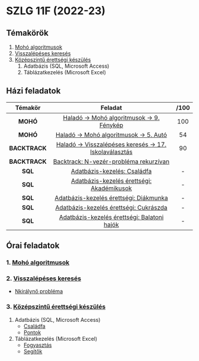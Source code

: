 # SZLG 11F (2022-23)

## Témakörök
1. [Mohó algoritmusok](1_moho)
2. [Visszalépéses keresés](2_backtrack)
3. [Középszintű érettségi készülés](3_erettsegi)
    1. Adatbázis (SQL, Microsoft Access)
    2. Táblázatkezelés (Microsoft Excel)

## Házi feladatok
| Témakör | Feladat | /100 |
| :---: | :---: | :---: |
| **MOHÓ** | [Haladó -> Mohó algoritmusok -> 9. Fénykép](hazi/moho-foto/moho_foto.cpp) | 100 |
| **MOHÓ** | [Haladó -> Mohó algoritmusok -> 5. Autó](hazi/moho-auto/moho_auto.cpp) | 54 |
| **BACKTRACK** | [Haladó -> Visszalépéses keresés -> 17. Iskolaválasztás](hazi/backtrack-iskolavalasztas/backtrack_iskolavalasztas.cs) | 90 |
| **BACKTRACK** | [Backtrack: N-vezér-probléma rekurzívan](hazi/backtrack-nkiralyno/backtrack_nkiralyno.cs) | |
| **SQL** | [Adatbázis-kezelés: Családfa](3_erettsegi/1_adatbazis/1_csaladfa) | - |
| **SQL** | [Adatbázis-kezelés érettségi: Akadémikusok](hazi/sql-akademikusok) | - |
| **SQL** | [Adatbázis-kezelés érettségi: Diákmunka](hazi/sql-diakmunka) | - |
| **SQL** | [Adatbázis-kezelés érettségi: Cukrászda](hazi/sql-cukraszda) | - |
| **SQL** | [Adatbázis-kezelés érettségi: Balatoni hajók](hazi/sql-balatoni_hajok) | - |

## Órai feladatok
### 1. [Mohó algoritmusok](1_moho)

### 2. [Visszalépéses keresés](2_backtrack)
- [Nkirálynő probléma](2_backtrack/feladatok/nkiralyno.cs)

### 3. [Középszintű érettségi készülés](3_erettsegi)
1. Adatbázis (SQL, Microsoft Access)
    - [Családfa](3_erettsegi/1_adatbazis/1_csaladfa)
    - [Pontok](3_erettsegi/1_adatbazis/2_pontok)
2. Táblázatkezelés (Microsoft Excel)
    - [Fogyasztás](3_erettsegi/2_tablazat/1_fogyasztas/)
    - [Segítők](3_erettsegi/2_tablazat/2_segitok/)